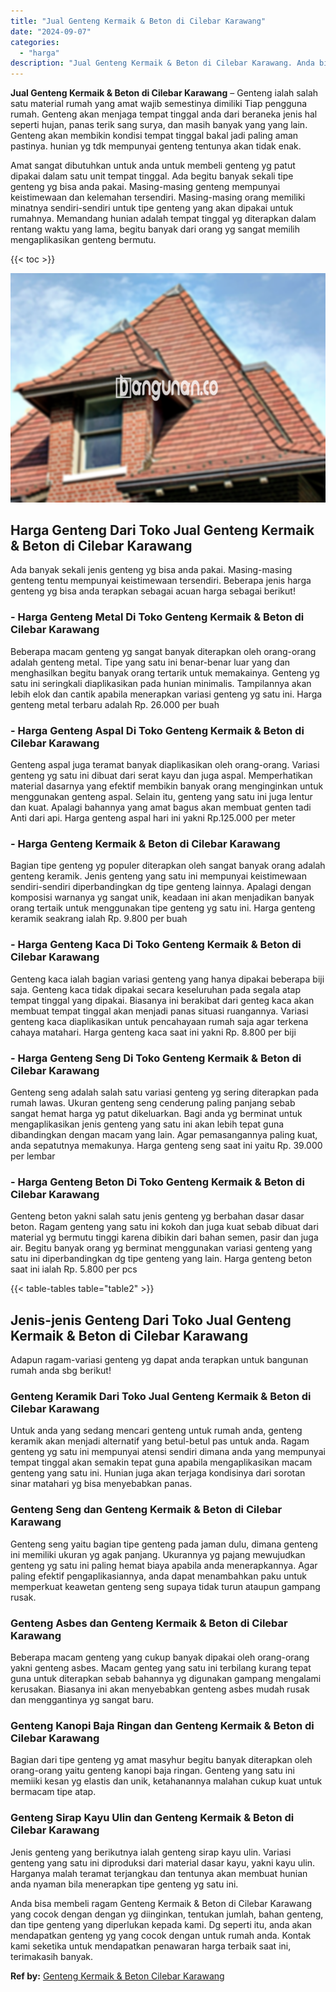 ```yaml
---
title: "Jual Genteng Kermaik & Beton di Cilebar Karawang"
date: "2024-09-07"
categories: 
  - "harga"
description: "Jual Genteng Kermaik & Beton di Cilebar Karawang. Anda bisa membeli ragam Genteng Kermaik & Beton di Cilebar Karawang yang cocok dengan dengan yg diinginkan,..."
---
```


**Jual Genteng Kermaik & Beton di Cilebar Karawang** – Genteng ialah salah satu material rumah yang amat wajib semestinya dimiliki Tiap pengguna rumah. Genteng akan menjaga tempat tinggal anda dari beraneka jenis hal seperti hujan, panas terik sang surya, dan masih banyak yang yang lain. Genteng akan membikin kondisi tempat tinggal bakal jadi paling aman pastinya. hunian yg tdk mempunyai genteng tentunya akan tidak enak.

Amat sangat dibutuhkan untuk anda untuk membeli genteng yg patut dipakai dalam satu unit tempat tinggal. Ada begitu banyak sekali tipe genteng yg bisa anda pakai. Masing-masing genteng mempunyai keistimewaan dan kelemahan tersendiri. Masing-masing orang memiliki minatnya sendiri-sendiri untuk tipe genteng yang akan dipakai untuk rumahnya. Memandang hunian adalah tempat tinggal yg diterapkan dalam rentang waktu yang lama, begitu banyak dari orang yg sangat memilih mengaplikasikan genteng bermutu.

{{< toc >}}

![Jual Genteng Kermaik & Beton di Cilebar Karawang](/images/genteng-minimalis-murah23.png)

## Harga Genteng Dari Toko Jual Genteng Kermaik & Beton di Cilebar Karawang

Ada banyak sekali jenis genteng yg bisa anda pakai. Masing-masing genteng tentu mempunyai keistimewaan tersendiri. Beberapa jenis harga genteng yg bisa anda terapkan sebagai acuan harga sebagai berikut!

### \- Harga Genteng Metal Di Toko Genteng Kermaik & Beton di Cilebar Karawang

Beberapa macam genteng yg sangat banyak diterapkan oleh orang-orang adalah genteng metal. Tipe yang satu ini benar-benar luar yang dan menghasilkan begitu banyak orang tertarik untuk memakainya. Genteng yg satu ini seringkali diaplikasikan pada hunian minimalis. Tampilannya akan lebih elok dan cantik apabila menerapkan variasi genteng yg satu ini. Harga genteng metal terbaru adalah Rp. 26.000 per buah

### \- Harga Genteng Aspal Di Toko Genteng Kermaik & Beton di Cilebar Karawang

Genteng aspal juga teramat banyak diaplikasikan oleh orang-orang. Variasi genteng yg satu ini dibuat dari serat kayu dan juga aspal. Memperhatikan material dasarnya yang efektif membikin banyak orang menginginkan untuk menggunakan genteng aspal. Selain itu, genteng yang satu ini juga lentur dan kuat. Apalagi bahannya yang amat bagus akan membuat genten tadi Anti dari api. Harga genteng aspal hari ini yakni Rp.125.000 per meter

### \- Harga Genteng Kermaik & Beton di Cilebar Karawang

Bagian tipe genteng yg populer diterapkan oleh sangat banyak orang adalah genteng keramik. Jenis genteng yang satu ini mempunyai keistimewaan sendiri-sendiri diperbandingkan dg tipe genteng lainnya. Apalagi dengan komposisi warnanya yg sangat unik, keadaan ini akan menjadikan banyak orang tertaik untuk menggunakan tipe genteng yg satu ini. Harga genteng keramik seakrang ialah Rp. 9.800 per buah

### \- Harga Genteng Kaca Di Toko Genteng Kermaik & Beton di Cilebar Karawang

Genteng kaca ialah bagian variasi genteng yang hanya dipakai beberapa biji saja. Genteng kaca tidak dipakai secara keseluruhan pada segala atap tempat tinggal yang dipakai. Biasanya ini berakibat dari genteg kaca akan membuat tempat tinggal akan menjadi panas situasi ruangannya. Variasi genteng kaca diaplikasikan untuk pencahayaan rumah saja agar terkena cahaya matahari. Harga genteng kaca saat ini yakni Rp. 8.800 per biji

### \- Harga Genteng Seng Di Toko Genteng Kermaik & Beton di Cilebar Karawang

Genteng seng adalah salah satu variasi genteng yg sering diterapkan pada rumah lawas. Ukuran genteng seng cenderung paling panjang sebab sangat hemat harga yg patut dikeluarkan. Bagi anda yg berminat untuk mengaplikasikan jenis genteng yang satu ini akan lebih tepat guna dibandingkan dengan macam yang lain. Agar pemasangannya paling kuat, anda sepatutnya memakunya. Harga genteng seng saat ini yaitu Rp. 39.000 per lembar

### \- Harga Genteng Beton Di Toko Genteng Kermaik & Beton di Cilebar Karawang

Genteng beton yakni salah satu jenis genteng yg berbahan dasar dasar beton. Ragam genteng yang satu ini kokoh dan juga kuat sebab dibuat dari material yg bermutu tinggi karena dibikin dari bahan semen, pasir dan juga air. Begitu banyak orang yg berminat menggunakan variasi genteng yang satu ini diperbandingkan dg tipe genteng yang lain. Harga genteng beton saat ini ialah Rp. 5.800 per pcs

{{< table-tables table="table2" >}}

## Jenis-jenis Genteng Dari Toko Jual Genteng Kermaik & Beton di Cilebar Karawang

Adapun ragam-variasi genteng yg dapat anda terapkan untuk bangunan rumah anda sbg berikut!

### Genteng Keramik Dari Toko Jual Genteng Kermaik & Beton di Cilebar Karawang

Untuk anda yang sedang mencari genteng untuk rumah anda, genteng keramik akan menjadi alternatif yang betul-betul pas untuk anda. Ragam genteng yg satu ini mempunyai atensi sendiri dimana anda yang mempunyai tempat tinggal akan semakin tepat guna apabila mengaplikasikan macam genteng yang satu ini. Hunian juga akan terjaga kondisinya dari sorotan sinar matahari yg bisa menyebabkan panas.

### Genteng Seng dan Genteng Kermaik & Beton di Cilebar Karawang

Genteng seng yaitu bagian tipe genteng pada jaman dulu, dimana genteng ini memiliki ukuran yg agak panjang. Ukurannya yg pajang mewujudkan genteng yg satu ini paling hemat biaya apabila anda menerapkannya. Agar paling efektif pengaplikasiannya, anda dapat menambahkan paku untuk memperkuat keawetan genteng seng supaya tidak turun ataupun gampang rusak.

### Genteng Asbes dan Genteng Kermaik & Beton di Cilebar Karawang

Beberapa macam genteng yang cukup banyak dipakai oleh orang-orang yakni genteng asbes. Macam genteg yang satu ini terbilang kurang tepat guna untuk diterapkan sebab bahannya yg digunakan gampang mengalami kerusakan. Biasanya ini akan menyebabkan genteng asbes mudah rusak dan menggantinya yg sangat baru.

### Genteng Kanopi Baja Ringan dan Genteng Kermaik & Beton di Cilebar Karawang

Bagian dari tipe genteng yg amat masyhur begitu banyak diterapkan oleh orang-orang yaitu genteng kanopi baja ringan. Genteng yang satu ini memiiki kesan yg elastis dan unik, ketahanannya malahan cukup kuat untuk bermacam tipe atap.

### Genteng Sirap Kayu Ulin dan Genteng Kermaik & Beton di Cilebar Karawang

Jenis genteng yang berikutnya ialah genteng sirap kayu ulin. Variasi genteng yang satu ini diproduksi dari material dasar kayu, yakni kayu ulin. Harganya malah teramat terjangkau dan tentunya akan membuat hunian anda nyaman bila menerapkan tipe genteng yg satu ini.

Anda bisa membeli ragam Genteng Kermaik & Beton di Cilebar Karawang yang cocok dengan dengan yg diinginkan, tentukan jumlah, bahan genteng, dan tipe genteng yang diperlukan kepada kami. Dg seperti itu, anda akan mendapatkan genteng yg yang cocok dengan untuk rumah anda. Kontak kami seketika untuk mendapatkan penawaran harga terbaik saat ini, terimakasih banyak.

**Ref by:**  [Genteng Kermaik & Beton  Cilebar Karawang](https://id.wikipedia.org/wiki/Genteng)
